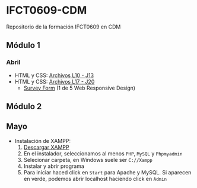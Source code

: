 # IFCT0609-CDM
Repositorio de la formación IFCT0609 en CDM

## Módulo 1

### Abril

- HTML y CSS: [Archivos L10 - J13](./1.Modulo_1/abril-10-13/)
- HTML y CSS: [Archivos L17 - J20](./1.Modulo_1/abril-10-13/)
    - [Survey Form](./1.Modulo_1/abril-17-20/survey.html) (1 de 5 Web Responsive Design)

## Módulo 2

## Mayo

- Instalación de XAMPP:
  1. [Descargar XAMPP](https://www.apachefriends.org/es/download.html)
  2. En el instalador, seleccionamos al menos `PHP`, `MySQL` y `Phpmyadmin`
  3. Selecionar carpeta, en Windows suele ser `C://Xampp`
  4. Instalar y abrir programa 
  5. Para iniciar haced click en `Start` para Apache y MySQL. Si aparecen en verde, podemos abrir localhost haciendo click en `Admin`